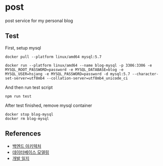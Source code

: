 # post

post service for my personal blog

## Test

First, setup mysql
```
docker pull --platform linux/amd64 mysql:5.7

docker run --platform linux/amd64 --name blog-mysql -p 3306:3306 -e MYSQL_ROOT_PASSWORD=password -e MYSQL_DATABASE=blog -e MYSQL_USER=hsjang -e MYSQL_PASSWORD=password -d mysql:5.7 --character-set-server=utf8mb4 --collation-server=utf8mb4_unicode_ci
```

And then run test script
```
npm run test
```

After test finished, remove mysql container
```
docker stop blog-mysql
docker rm blog-mysql
```

## References

- [백엔드 아키텍처](https://miro.com/app/board/o9J_laTyd80=/)
- [데이터베이스 모델링](https://www.erdcloud.com/d/XrM5reMPurCNBreWr)
- [개발 일지](https://velog.io/@alvin/series/%ED%94%84%EB%A1%9C%EC%A0%9D%ED%8A%B8-Blog)
